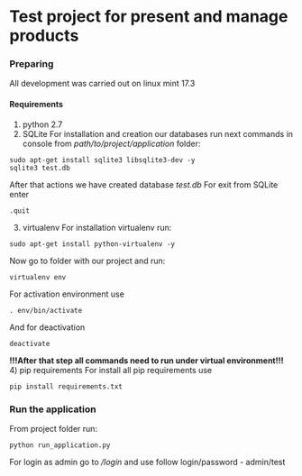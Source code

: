 # Test project for present and manage products

### Preparing
All development was carried out on linux mint 17.3

#### Requirements
1) python 2.7
2) SQLite
For installation and creation our databases run next commands in console from _path/to/project/application_ folder:
```
sudo apt-get install sqlite3 libsqlite3-dev -y
sqlite3 test.db
```
After that actions we have created database _test.db_
For exit from SQLite enter 
```
.quit
```
3) virtualenv
For installation virtualenv run:
```
sudo apt-get install python-virtualenv -y
```
Now go to folder with our project and run:
```
virtualenv env
```
For activation environment use 
```
. env/bin/activate
```
And for deactivation
```
deactivate
```
**!!!After that step all commands need to run under virtual environment!!!**
4) pip requirements
For install all pip requirements use
```
pip install requirements.txt
```

### Run the application
From project folder run:
```
python run_application.py
```

For login as admin go to _/login_ and use follow login/password - admin/test